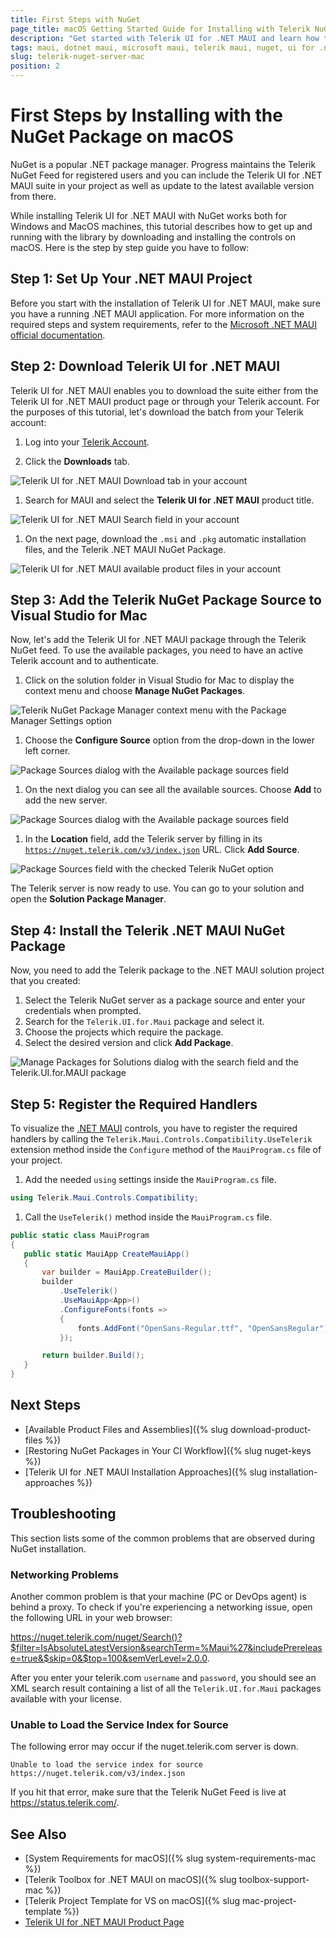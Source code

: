 ```yaml
---
title: First Steps with NuGet
page_title: macOS Getting Started Guide for Installing with Telerik NuGet Server and VS
description: "Get started with Telerik UI for .NET MAUI and learn how to install the controls by using the Telerik NuGet Server with Visual Studio for macOS."
tags: maui, dotnet maui, microsoft maui, telerik maui, nuget, ui for .net maui, macos, install
slug: telerik-nuget-server-mac
position: 2
---
```


# First Steps by Installing with the NuGet Package on macOS

NuGet is a popular .NET package manager. Progress maintains the Telerik NuGet Feed for registered users and you can include the Telerik UI for .NET MAUI suite in your project as well as update to the latest available version from there.

While installing Telerik UI for .NET MAUI with NuGet works both for Windows and MacOS machines, this tutorial describes how to get up and running with the library by downloading and installing the controls on macOS. Here is the step by step guide you have to follow:

## Step 1: Set Up Your .NET MAUI Project

Before you start with the installation of Telerik UI for .NET MAUI, make sure you have a running .NET MAUI application. For more information on the required steps and system requirements, refer to the [Microsoft .NET MAUI official documentation](https://docs.microsoft.com/en-us/dotnet/maui/get-started/installation).

## Step 2: Download Telerik UI for .NET MAUI

Telerik UI for .NET MAUI enables you to download the suite either from the Telerik UI for .NET MAUI product page or through your Telerik account. For the purposes of this tutorial, let's download the batch from your Telerik account:

1. Log into your [Telerik Account](https://www.telerik.com/account/).

1. Click the __Downloads__ tab.

  ![Telerik UI for .NET MAUI Download tab in your account](../../images/download-tab.png)

1. Search for MAUI and select the __Telerik UI for .NET MAUI__ product title.

  ![Telerik UI for .NET MAUI Search field in your account](../../images/search-for-maui.png)

1. On the next page, download the `.msi` and `.pkg` automatic installation files, and the Telerik .NET MAUI NuGet Package.

  ![Telerik UI for .NET MAUI available product files in your account](../../images/product-files.png)

## Step 3: Add the Telerik NuGet Package Source to Visual Studio for Mac

Now, let's add the Telerik UI for .NET MAUI package through the Telerik NuGet feed. To use the available packages, you need to have an active Telerik account and to authenticate.

1. Click on the solution folder in Visual Studio for Mac to display the context menu and choose **Manage NuGet Packages**.

  ![Telerik NuGet Package Manager context menu with the Package Manager Settings option](../../installation/images/open-manage-nuget-packages-mac.png)

1. Choose the **Configure Source** option from the drop-down in the lower left corner.

  ![Package Sources dialog with the Available package sources field](../../installation/images/getting-started-configure-sources.png)

1. On the next dialog you can see all the available sources. Choose **Add** to add the new server.

  ![Package Sources dialog with the Available package sources field](../../installation/images/getting-started-add-package-source.png)

1. In the **Location** field, add the Telerik server by filling in its [`https://nuget.telerik.com/v3/index.json`](https://nuget.telerik.com/v3/index.json) URL. Click **Add Source**.

  ![Package Sources field with the checked Telerik NuGet option](../../installation/images/getting-started-add-telerk-server.png)

The Telerik server is now ready to use. You can go to your solution and open the **Solution Package Manager**.

## Step 4: Install the Telerik .NET MAUI NuGet Package

Now, you need to add the Telerik package to the .NET MAUI solution project that you created:

1. Select the Telerik NuGet server as a package source and enter your credentials when prompted.
1. Search for the `Telerik.UI.for.Maui` package and select it.
1. Choose the projects which require the package.
1. Select the desired version and click **Add Package**.

![Manage Packages for Solutions dialog with the search field and the Telerik.UI.for.MAUI package](../../installation/images/telerik-maui-nuget-mac.png)

## Step 5: Register the Required Handlers

To visualize the [.NET MAUI](https://www.telerik.com/maui-ui) controls, you have to register the required handlers by calling the `Telerik.Maui.Controls.Compatibility.UseTelerik` extension method inside the `Configure` method of the `MauiProgram.cs` file of your project.

1. Add the needed `using` settings inside the `MauiProgram.cs` file.

 ```C#
using Telerik.Maui.Controls.Compatibility;
 ```

1. Call the `UseTelerik()` method inside the `MauiProgram.cs` file.

 ```C#
public static class MauiProgram
{
	public static MauiApp CreateMauiApp()
	{
		var builder = MauiApp.CreateBuilder();
		builder
			.UseTelerik()
			.UseMauiApp<App>()
			.ConfigureFonts(fonts =>
			{
				fonts.AddFont("OpenSans-Regular.ttf", "OpenSansRegular");
			});

		return builder.Build();
	}
}
 ```

## Next Steps

* [Available Product Files and Assemblies]({% slug download-product-files %})
* [Restoring NuGet Packages in Your CI Workflow]({% slug nuget-keys %})
* [Telerik UI for .NET MAUI Installation Approaches]({% slug installation-approaches %})

## Troubleshooting

This section lists some of the common problems that are observed during NuGet installation.

### Networking Problems

Another common problem is that your machine (PC or DevOps agent) is behind a proxy. To check if you're experiencing a networking issue, open the following URL in your web browser:

https://nuget.telerik.com/nuget/Search()?$filter=IsAbsoluteLatestVersion&searchTerm=%Maui%27&includePrerelease=true&$skip=0&$top=100&semVerLevel=2.0.0. 

After you enter your telerik.com `username` and `password`, you should see an XML search result containing a list of all the `Telerik.UI.for.Maui` packages available with your license.

### Unable to Load the Service Index for Source

The following error may occur if the nuget.telerik.com server is down.

`Unable to load the service index for source https://nuget.telerik.com/v3/index.json`

If you hit that error, make sure that the Telerik NuGet Feed is live at https://status.telerik.com/.

## See Also

* [System Requirements for macOS]({% slug system-requirements-mac %})
* [Telerik Toolbox for .NET MAUI on macOS]({% slug toolbox-support-mac %})
* [Telerik Project Template for VS on macOS]({% slug mac-project-template %})
* [Telerik UI for .NET MAUI Product Page](https://www.telerik.com/maui-ui)

